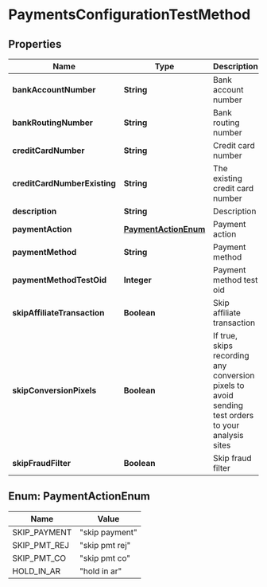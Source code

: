 
# PaymentsConfigurationTestMethod

## Properties
Name | Type | Description | Notes
------------ | ------------- | ------------- | -------------
**bankAccountNumber** | **String** | Bank account number |  [optional]
**bankRoutingNumber** | **String** | Bank routing number |  [optional]
**creditCardNumber** | **String** | Credit card number |  [optional]
**creditCardNumberExisting** | **String** | The existing credit card number |  [optional]
**description** | **String** | Description |  [optional]
**paymentAction** | [**PaymentActionEnum**](#PaymentActionEnum) | Payment action |  [optional]
**paymentMethod** | **String** | Payment method |  [optional]
**paymentMethodTestOid** | **Integer** | Payment method test oid |  [optional]
**skipAffiliateTransaction** | **Boolean** | Skip affiliate transaction |  [optional]
**skipConversionPixels** | **Boolean** | If true, skips recording any conversion pixels to avoid sending test orders to your analysis sites |  [optional]
**skipFraudFilter** | **Boolean** | Skip fraud filter |  [optional]


<a name="PaymentActionEnum"></a>
## Enum: PaymentActionEnum
Name | Value
---- | -----
SKIP_PAYMENT | &quot;skip payment&quot;
SKIP_PMT_REJ | &quot;skip pmt rej&quot;
SKIP_PMT_CO | &quot;skip pmt co&quot;
HOLD_IN_AR | &quot;hold in ar&quot;



